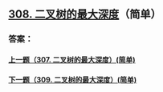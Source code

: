 ## [308. 二叉树的最大深度](https://leetcode-cn.com/problems/merge-two-sorted-lists/)（简单）





### 答案：



#### [上一题（307. 二叉树的最大深度）(简单)](https://github.com/sdwwld/leetCode/blob/master/src/main/java/com/wld/java/leetcode/leetCode0307.md)

#### [下一题（309. 二叉树的最大深度）(简单)](https://github.com/sdwwld/leetCode/blob/master/src/main/java/com/wld/java/leetcode/leetCode0309.md)